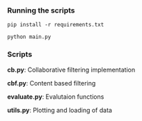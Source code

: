 ### Running the scripts

```pip install -r requirements.txt ```

```python main.py ```


### Scripts

**cb.py**: Collaborative filtering implementation

**cbf.py**: Content based filtering

**evaluate.py**: Evalutaion functions

**utils.py**: Plotting and loading of data


